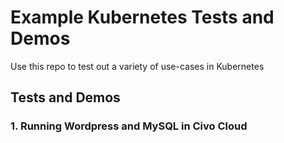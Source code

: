 # Example Kubernetes Tests and Demos
Use this repo to test out a variety of use-cases in Kubernetes
## Tests and Demos
### 1. Running Wordpress and MySQL in Civo Cloud
